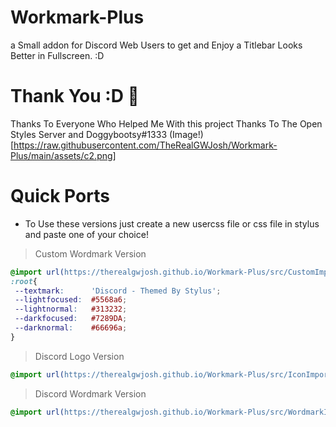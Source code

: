 # Workmark-Plus
a Small addon for Discord Web Users to get and Enjoy a Titlebar Looks Better in Fullscreen. :D
# Thank You :D 🎉
Thanks To Everyone Who Helped Me With this project
Thanks To The Open Styles Server and Doggybootsy#1333
(Image!)[https://raw.githubusercontent.com/TheRealGWJosh/Workmark-Plus/main/assets/c2.png]
# Quick Ports
- To Use these versions just create a new usercss file or css file in stylus and paste one of your choice! 
> Custom Wordmark Version
```css
@import url(https://therealgwjosh.github.io/Workmark-Plus/src/CustomImport.css);
:root{
 --textmark:      'Discord - Themed By Stylus';
 --lightfocused:  #5568a6;
 --lightnormal:   #313232;
 --darkfocused:   #7289DA;
 --darknormal:    #66696a;
}
```
> Discord Logo Version
```css
@import url(https://therealgwjosh.github.io/Workmark-Plus/src/IconImport.css);
```
> Discord Wordmark Version
```css
@import url(https://therealgwjosh.github.io/Workmark-Plus/src/WordmarkImport.css);
```
